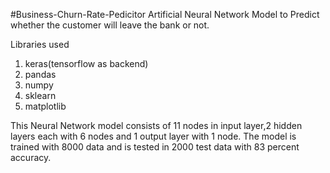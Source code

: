#Business-Churn-Rate-Pedicitor
Artificial Neural Network Model to Predict whether the customer will leave the bank or not.

Libraries used
1. keras(tensorflow as backend)
2. pandas
3. numpy
4. sklearn
5. matplotlib

This Neural Network model consists of 11 nodes in input layer,2 hidden layers each with 6 nodes and 1 output layer with 1 node.
The model is trained with 8000 data and is tested in 2000 test data with 83 percent accuracy.
